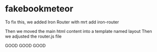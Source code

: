fakebookmeteor
==============
To fix this, we added Iron Router with
mrt add iron-router

Then we moved the main html content into a template named layout
Then we adjusted the router.js file

GOOD GOOD GOOD

